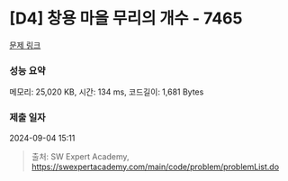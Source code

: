 # [D4] 창용 마을 무리의 개수 - 7465 

[문제 링크](https://swexpertacademy.com/main/code/problem/problemDetail.do?contestProbId=AWngfZVa9XwDFAQU) 

### 성능 요약

메모리: 25,020 KB, 시간: 134 ms, 코드길이: 1,681 Bytes

### 제출 일자

2024-09-04 15:11



> 출처: SW Expert Academy, https://swexpertacademy.com/main/code/problem/problemList.do